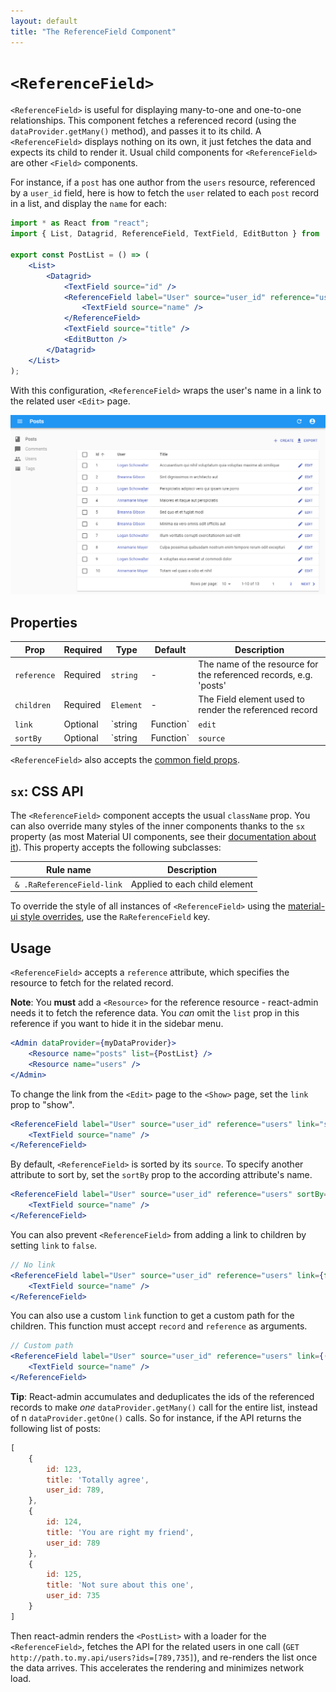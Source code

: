 ```yaml
---
layout: default
title: "The ReferenceField Component"
---
```


# `<ReferenceField>`

`<ReferenceField>` is useful for displaying many-to-one and one-to-one relationships. This component fetches a referenced record (using the `dataProvider.getMany()` method), and passes it to its child. A `<ReferenceField>` displays nothing on its own, it just fetches the data and expects its child to render it. Usual child components for `<ReferenceField>` are other `<Field>` components.

For instance, if a `post` has one author from the `users` resource, referenced by a `user_id` field, here is how to fetch the `user` related to each `post` record in a list, and display the `name` for each:

```jsx
import * as React from "react";
import { List, Datagrid, ReferenceField, TextField, EditButton } from 'react-admin';

export const PostList = () => (
    <List>
        <Datagrid>
            <TextField source="id" />
            <ReferenceField label="User" source="user_id" reference="users">
                <TextField source="name" />
            </ReferenceField>
            <TextField source="title" />
            <EditButton />
        </Datagrid>
    </List>
);
```

With this configuration, `<ReferenceField>` wraps the user's name in a link to the related user `<Edit>` page.

![ReferenceField](./img/reference-field.png)

## Properties

| Prop        | Required | Type                | Default  | Description                                                                                                         |
| ----------- | -------- | ------------------- | -------- | ------------------------------------------------------------------------------------------------------------------- |
| `reference` | Required | `string`            | -        | The name of the resource for the referenced records, e.g. 'posts'                                                   |
| `children`  | Required | `Element`           | -        | The Field element used to render the referenced record                                                              |
| `link`      | Optional | `string | Function` | `edit`   | Target of the link wrapping the rendered child. Set to `false` to disable the link.                                 |
| `sortBy`    | Optional | `string | Function` | `source` | Name of the field to use for sorting when the user clicks on the column header.                                     |

`<ReferenceField>` also accepts the [common field props](./Fields.md#common-field-props).

## `sx`: CSS API

The `<ReferenceField>` component accepts the usual `className` prop. You can also override many styles of the inner components thanks to the `sx` property (as most Material UI components, see their [documentation about it](https://mui.com/customization/how-to-customize/#overriding-nested-component-styles)). This property accepts the following subclasses:

| Rule name                  | Description                   |
|----------------------------|-------------------------------|
| `& .RaReferenceField-link` | Applied to each child element |

To override the style of all instances of `<ReferenceField>` using the [material-ui style overrides](https://mui.com/customization/globals/#css), use the `RaReferenceField` key.

## Usage

`<ReferenceField>` accepts a `reference` attribute, which specifies the resource to fetch for the related record.

**Note**: You **must** add a `<Resource>` for the reference resource - react-admin needs it to fetch the reference data. You *can* omit the `list` prop in this reference if you want to hide it in the sidebar menu.

```jsx
<Admin dataProvider={myDataProvider}>
    <Resource name="posts" list={PostList} />
    <Resource name="users" />
</Admin>
```

To change the link from the `<Edit>` page to the `<Show>` page, set the `link` prop to "show".

```jsx
<ReferenceField label="User" source="user_id" reference="users" link="show">
    <TextField source="name" />
</ReferenceField>
```

By default, `<ReferenceField>` is sorted by its `source`. To specify another attribute to sort by, set the `sortBy` prop to the according attribute's name.

```jsx
<ReferenceField label="User" source="user_id" reference="users" sortBy="user.name">
    <TextField source="name" />
</ReferenceField>
```

You can also prevent `<ReferenceField>` from adding a link to children by setting `link` to `false`.

```jsx
// No link
<ReferenceField label="User" source="user_id" reference="users" link={false}>
    <TextField source="name" />
</ReferenceField>
```

You can also use a custom `link` function to get a custom path for the children. This function must accept `record` and `reference` as arguments.

```jsx
// Custom path
<ReferenceField label="User" source="user_id" reference="users" link={(record, reference) => `/my/path/to/${reference}/${record.id}`}>
    <TextField source="name" />
</ReferenceField>
```

**Tip**: React-admin accumulates and deduplicates the ids of the referenced records to make *one* `dataProvider.getMany()` call for the entire list, instead of n `dataProvider.getOne()` calls. So for instance, if the API returns the following list of posts:

```js
[
    {
        id: 123,
        title: 'Totally agree',
        user_id: 789,
    },
    {
        id: 124,
        title: 'You are right my friend',
        user_id: 789
    },
    {
        id: 125,
        title: 'Not sure about this one',
        user_id: 735
    }
]
```

Then react-admin renders the `<PostList>` with a loader for the `<ReferenceField>`, fetches the API for the related users in one call (`GET http://path.to.my.api/users?ids=[789,735]`), and re-renders the list once the data arrives. This accelerates the rendering and minimizes network load.
